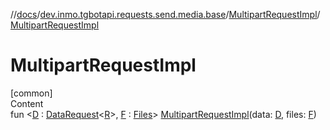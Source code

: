 //[docs](../../../index.md)/[dev.inmo.tgbotapi.requests.send.media.base](../index.md)/[MultipartRequestImpl](index.md)/[MultipartRequestImpl](-multipart-request-impl.md)



# MultipartRequestImpl  
[common]  
Content  
fun <[D](index.md) : [DataRequest](../-data-request/index.md)<[R](index.md)>, [F](index.md) : [Files](../index.md#%5Bdev.inmo.tgbotapi.requests.send.media.base%2FFiles%2F%2F%2FPointingToDeclaration%2F%5D%2FClasslikes%2F625018081)> [MultipartRequestImpl](-multipart-request-impl.md)(data: [D](index.md), files: [F](index.md))  



